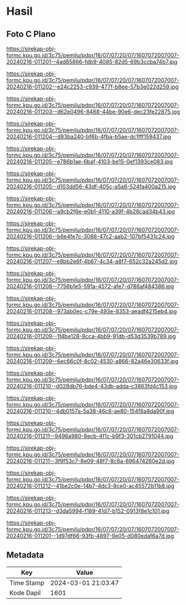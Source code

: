 # Hasil

## Foto C Plano

https://sirekap-obj-formc.kpu.go.id/3c75/pemilu/pdpr/16/07/07/20/07/1607072007007-20240216-011201--4ad85866-fdb9-4085-82d5-69b3ccba74b7.jpg

https://sirekap-obj-formc.kpu.go.id/3c75/pemilu/pdpr/16/07/07/20/07/1607072007007-20240216-011202--e24c2253-c939-477f-b8ee-57b3e022d259.jpg

https://sirekap-obj-formc.kpu.go.id/3c75/pemilu/pdpr/16/07/07/20/07/1607072007007-20240216-011203--d62e0496-8488-44be-90e6-dec23fe22875.jpg

https://sirekap-obj-formc.kpu.go.id/3c75/pemilu/pdpr/16/07/07/20/07/1607072007007-20240216-011204--d83ba240-bf6b-4fba-b5ae-dc1fff159437.jpg

https://sirekap-obj-formc.kpu.go.id/3c75/pemilu/pdpr/16/07/07/20/07/1607072007007-20240216-011205--e786b1ae-6baf-4103-be15-0ef1393ce083.jpg

https://sirekap-obj-formc.kpu.go.id/3c75/pemilu/pdpr/16/07/07/20/07/1607072007007-20240216-011205--d103dd56-43df-405c-a5a6-524fa400a215.jpg

https://sirekap-obj-formc.kpu.go.id/3c75/pemilu/pdpr/16/07/07/20/07/1607072007007-20240216-011206--a9cb2f6e-e0b1-4110-a39f-4b28cad34b43.jpg

https://sirekap-obj-formc.kpu.go.id/3c75/pemilu/pdpr/16/07/07/20/07/1607072007007-20240216-011206--b6e4fe7c-3088-47c2-aab2-107bf5431c24.jpg

https://sirekap-obj-formc.kpu.go.id/3c75/pemilu/pdpr/16/07/07/20/07/1607072007007-20240216-011207--e8bb2e6f-4b67-4c34-a8f7-652c32a245d2.jpg

https://sirekap-obj-formc.kpu.go.id/3c75/pemilu/pdpr/16/07/07/20/07/1607072007007-20240216-011208--7756b1e5-591a-4572-afe7-d786af484386.jpg

https://sirekap-obj-formc.kpu.go.id/3c75/pemilu/pdpr/16/07/07/20/07/1607072007007-20240216-011208--973ab0ec-c79e-493e-8353-aeadf4215eb4.jpg

https://sirekap-obj-formc.kpu.go.id/3c75/pemilu/pdpr/16/07/07/20/07/1607072007007-20240216-011209--1f4be128-8cca-4bb9-91db-d53d3539b789.jpg

https://sirekap-obj-formc.kpu.go.id/3c75/pemilu/pdpr/16/07/07/20/07/1607072007007-20240216-011209--6ec66c0f-8c02-4530-a866-82a46e30633f.jpg

https://sirekap-obj-formc.kpu.go.id/3c75/pemilu/pdpr/16/07/07/20/07/1607072007007-20240216-011210--d028db76-bde4-43db-adda-c3863fd4c153.jpg

https://sirekap-obj-formc.kpu.go.id/3c75/pemilu/pdpr/16/07/07/20/07/1607072007007-20240216-011210--4db0157a-5a38-46c8-ae80-154f8a8da90f.jpg

https://sirekap-obj-formc.kpu.go.id/3c75/pemilu/pdpr/16/07/07/20/07/1607072007007-20240216-011211--9496a980-8ecb-4f1c-b9f3-301cb2791044.jpg

https://sirekap-obj-formc.kpu.go.id/3c75/pemilu/pdpr/16/07/07/20/07/1607072007007-20240216-011211--3f9f53c7-8e09-48f7-8c8a-696474260e2d.jpg

https://sirekap-obj-formc.kpu.go.id/3c75/pemilu/pdpr/16/07/07/20/07/1607072007007-20240216-011212--41be2c0e-14b7-4dc3-8ce0-ac45572b11b8.jpg

https://sirekap-obj-formc.kpu.go.id/3c75/pemilu/pdpr/16/07/07/20/07/1607072007007-20240216-011213--d3da5994-f189-41d7-b152-0913f8e1c101.jpg

https://sirekap-obj-formc.kpu.go.id/3c75/pemilu/pdpr/16/07/07/20/07/1607072007007-20240216-011201--1d97df66-93fb-4897-9e05-d080edaf6a7d.jpg


## Metadata

| Key        | Value               |
| ---------- | ------------------- |
| Time Stamp | 2024-03-01 21:03:47 |
| Kode Dapil | 1601                |



